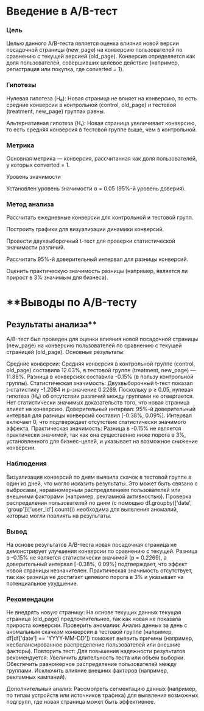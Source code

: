 # **Введение в A/B-тест**

### **Цель**

Целью данного A/B-теста является оценка влияния новой версии посадочной страницы (new_page) на конверсию пользователей по сравнению с текущей версией (old_page). Конверсия определяется как доля пользователей, совершивших целевое действие (например, регистрация или покупка, где converted = 1).

### **Гипотезы**





Нулевая гипотеза (H₀): Новая страница не влияет на конверсию, то есть средние конверсии в контрольной (control, old_page) и тестовой (treatment, new_page) группах равны.



Альтернативная гипотеза (H₁): Новая страница увеличивает конверсию, то есть средняя конверсия в тестовой группе выше, чем в контрольной.

### **Метрика**

Основная метрика — конверсия, рассчитанная как доля пользователей, у которых converted = 1.

Уровень значимости

Установлен уровень значимости α = 0.05 (95%-й уровень доверия).

### **Метод анализа**





Рассчитать ежедневные конверсии для контрольной и тестовой групп.



Построить графики для визуализации динамики конверсий.



Провести двухвыборочный t-тест для проверки статистической значимости различий.



Рассчитать 95%-й доверительный интервал для разницы конверсий.



Оценить практическую значимость разницы (например, является ли прирост в 3% значимым для бизнеса).


# **Выводы по A/B-тесту
## Результаты анализа**
A/B-тест был проведен для оценки влияния новой посадочной страницы (new_page) на конверсию пользователей по сравнению с текущей страницей (old_page). Основные результаты:

Средние конверсии: Средняя конверсия в контрольной группе (control, old_page) составила 12.03%, в тестовой группе (treatment, new_page) — 11.88%. Разница в конверсиях составила -0.15% (в пользу контрольной группы).
Статистическая значимость: Двухвыборочный t-тест показал t-статистику -1.2084 и p-значение 0.2269. Поскольку p ≥ 0.05, нулевая гипотеза (H₀) об отсутствии различий между группами не отвергается. Нет статистически значимых доказательств того, что новая страница влияет на конверсию.
Доверительный интервал: 95%-й доверительный интервал для разницы конверсий составил [-0.38%, 0.09%]. Интервал включает 0, что подтверждает отсутствие статистически значимого эффекта.
Практическая значимость: Разница в -0.15% не является практически значимой, так как она существенно ниже порога в 3%, установленного для бизнес-целей, и указывает на возможное снижение конверсии.

### **Наблюдения**

Визуализация конверсий по дням выявила скачок в тестовой группе в один из дней, что могло исказить результаты. Это может быть связано с выбросами, неравномерным распределением пользователей или внешними факторами (например, рекламной активностью).
Проверка распределения пользователей по дням (с помощью df.groupby(['date', 'group'])['user_id'].count()) необходима для выявления аномалий, которые могли повлиять на результаты.

### **Вывод**
На основе результатов A/B-теста новая посадочная страница не демонстрирует улучшения конверсии по сравнению с текущей. Разница в -0.15% не является статистически значимой (p = 0.2269), а доверительный интервал [-0.38%, 0.09%] подтверждает, что эффект новой страницы незначителен. Практическая значимость отсутствует, так как разница не достигает целевого порога в 3% и указывает на потенциальное ухудшение.
### **Рекомендации**

Не внедрять новую страницу: На основе текущих данных текущая страница (old_page) предпочтительнее, так как новая не показала прироста конверсии.
Проверить аномалии: Анализ данных за день с аномальным скачком конверсии в тестовой группе (например, df[df['date'] == 'YYYY-MM-DD']) поможет выявить причины (например, несбалансированное распределение пользователей или внешние факторы).
Повторить тест: Для повышения надежности результатов рекомендуется:
Увеличить длительность теста или объем выборки.
Обеспечить равномерное распределение пользователей между группами.
Исключить влияние внешних факторов (например, рекламных кампаний).


Дополнительный анализ: Рассмотреть сегментацию данных (например, по типам устройств или источников трафика) для выявления возможных подгрупп, где новая страница может быть эффективнее.

